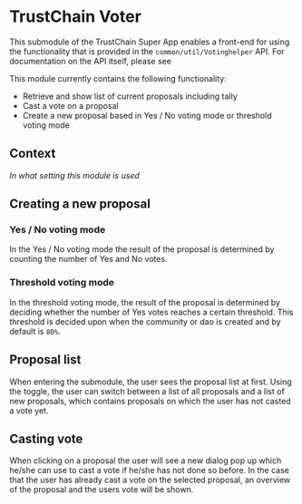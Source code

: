 # TrustChain Voter
This submodule of the TrustChain Super App enables a front-end for using the functionality that is provided in the `common/util/Votinghelper` API. For documentation on the API itself, please see 

This module currently contains the following functionality:
- Retrieve and show list of current proposals including tally
- Cast a vote on a proposal
- Create a new proposal based in Yes / No voting mode or threshold voting mode

## Context
*In what setting this module is used*

## Creating a new proposal


### Yes / No voting mode
In the Yes / No voting mode the result of the proposal is determined by counting the number of Yes and No votes.

### Threshold voting mode
In the threshold voting mode, the result of the proposal is determined by deciding whether the number of Yes votes reaches a certain threshold. This threshold is decided upon when the community or dao is created and by default is `80%`.

## Proposal list
When entering the submodule, the user sees the proposal list at first. Using the toggle, the user can switch between a list of all proposals and a list of new proposals, which contains proposals on which the user has not casted a vote yet.

## Casting vote
When clicking on a proposal the user will see a new dialog pop up which he/she can use to cast a vote if he/she has not done so before. In the case that the user has already cast a vote on the selected proposal, an overview of the proposal and the users vote will be shown.
